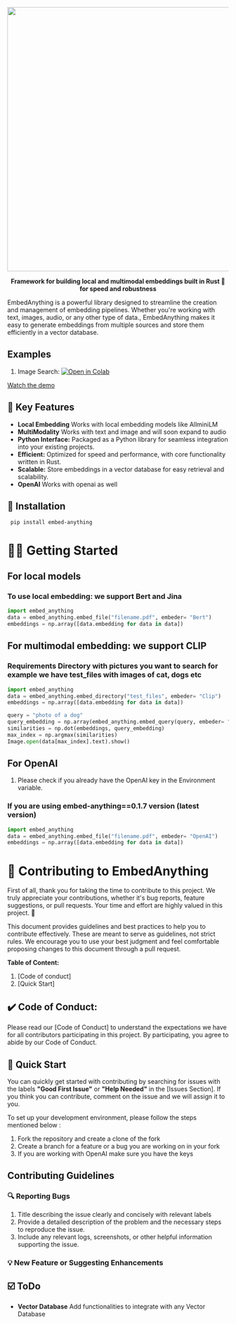 
<p align ="center">
<img width=600 src = "https://res.cloudinary.com/dltwftrgc/image/upload/v1712504276/Projects/EmbedAnything_500_x_200_px_a4l8xu.png">
</p>


<p align="center">
    <b>Framework for building local and multimodal embeddings built in Rust 🦀 for speed and robustness</b>
</p>


EmbedAnything is a powerful library designed to streamline the creation and management of embedding pipelines. Whether you're working with text, images, audio, or any other type of data., EmbedAnything makes it easy to generate embeddings from multiple sources and store them efficiently in a vector database.

## Examples
1. Image Search: [![Open in Colab](https://colab.research.google.com/assets/colab-badge.svg)](https://colab.research.google.com/drive/1JdmFNGCqCIcmN3jvfs_gFd1cCwsFQr4k?usp=sharing)

[Watch the demo](https://youtu.be/HLXIuznnXcI)


## 🚀 Key Features

- **Local Embedding** Works with local embedding models like AllminiLM
- **MultiModality** Works with text and image and will soon expand to audio
- **Python Interface:** Packaged as a Python library for seamless integration into your existing projects.
- **Efficient:** Optimized for speed and performance, with core functionality written in Rust.
- **Scalable:** Store embeddings in a vector database for easy retrieval and scalability.
- **OpenAI** Works with openai as well




## 💚 Installation

`
pip install embed-anything`





# 🧑‍🚀 Getting Started

## For local models 

### To use local embedding: we support Bert and Jina

```python
import embed_anything
data = embed_anything.embed_file("filename.pdf", embeder= "Bert")
embeddings = np.array([data.embedding for data in data])
```


## For multimodal embedding: we support CLIP
### Requirements Directory with pictures you want to search for example we have test_files with images of cat, dogs etc

```python
import embed_anything
data = embed_anything.embed_directory("test_files", embeder= "Clip")
embeddings = np.array([data.embedding for data in data])

query = "photo of a dog"
query_embedding = np.array(embed_anything.embed_query(query, embeder= "Clip")[0].embedding)
similarities = np.dot(embeddings, query_embedding)
max_index = np.argmax(similarities)
Image.open(data[max_index].text).show()
```


## For OpenAI 
1. Please check if you already have the OpenAI key in the Environment variable.

### If you are using embed-anything==0.1.7 version (latest version)

```python
import embed_anything
data = embed_anything.embed_file("filename.pdf", embeder= "OpenAI")
embeddings = np.array([data.embedding for data in data])
```











#  🚧 Contributing to EmbedAnything



First of all, thank you for taking the time to contribute to this project. We truly appreciate your contributions, whether it's bug reports, feature suggestions, or pull requests. Your time and effort are highly valued in this project. 🚀

This document provides guidelines and best practices to help you to contribute effectively. These are meant to serve as guidelines, not strict rules. We encourage you to use your best judgment and feel comfortable proposing changes to this document through a pull request.



**********************************Table of Content:********************************** 
1. [Code of conduct]
2. [Quick Start]


## ✔️ Code of Conduct:

Please read our [Code of Conduct] to understand the expectations we have for all contributors participating in this project. By participating, you agree to abide by our Code of Conduct.

## 🚀 Quick Start

You can quickly get started with contributing by searching for issues with the labels **"Good First Issue"** or **"Help Needed"** in the [Issues Section]. If you think you can contribute, comment on the issue and we will assign it to you.  

To set up your development environment, please follow the steps mentioned below : 

1. Fork the repository and create a clone of the fork
2. Create a branch for a feature or a bug you are working on in your fork
3. If you are working with OpenAI make sure you have the keys

## Contributing Guidelines 
 
### 🔍 Reporting Bugs


1. Title describing the issue clearly and concisely with relevant labels
2. Provide a detailed description of the problem and the necessary steps to reproduce the issue.
3. Include any relevant logs, screenshots, or other helpful information supporting the issue.

### 💡 New Feature or Suggesting Enhancements



## ☑️ ToDo

- **Vector Database** Add functionalities to integrate with any Vector Database


